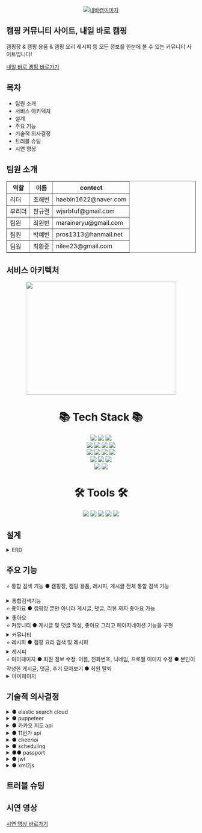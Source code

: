 <p align="center">
  <a href="https://sparta-hb.site" target="blank"><img src="https://img1.daumcdn.net/thumb/R1280x0/?scode=mtistory2&fname=https%3A%2F%2Fblog.kakaocdn.net%2Fdn%2FxUEn6%2Fbtr6QSH2lUB%2FRI8ZiGaY23hF7f6Wyo1E01%2Fimg.png" alt="내바캠이미지" /></a>
</p>

## 캠핑 커뮤니티 사이트, 내일 바로 캠핑

캠핑장 & 캠핑 용품 & 캠핑 요리 레시피 등 모든 정보를 한눈에 볼 수 있는 커뮤니티 사이트입니다!

[내일 바로 캠핑 바로가기](https://sparta-hb.site)


## 목차

- 팀원 소개
- 서비스 아키텍처
- 설계
- 주요 기능
- 기술적 의사결정
- 트러블 슈팅
- 시연 영상 



## 팀원 소개

<table border="1">
	<th>역할</th>
	<th>이름</th>
  <th>contect</th>
	<tr><!-- 첫번째 줄 시작 -->
	    <td>리더</td>
	    <td>조해빈</td>
      <td>haebin1622@naver.com</td>
	</tr><!-- 첫번째 줄 끝 -->
	<tr><!-- 두번째 줄 시작 -->
	    <td>부리더</td>
	    <td>전규렬</td>
      <td>wjsrbfuf@gmail.com</td>
	</tr><!-- 두번째 줄 끝 -->
  <tr><!-- 첫번째 줄 시작 -->
	    <td>팀원</td>
	    <td>최원빈</td>
      <td>maraineryu@gmail.com</td>
	</tr><!-- 첫번째 줄 끝 -->
  <tr><!-- 첫번째 줄 시작 -->
	    <td>팀원</td>
	    <td>박예빈</td>
      <td>pros1313@hanmail.net</td>
	</tr><!-- 첫번째 줄 끝 -->
  <tr><!-- 첫번째 줄 시작 -->
	    <td>팀원</td>
	    <td>최환준</td>
      <td>nilee23@gmail.com</td>
	</tr><!-- 첫번째 줄 끝 -->
    </table>


## 서비스 아키텍처
<p align="center">
<img src="https://velog.velcdn.com/images/nilee23/post/01ae427b-7bce-4b7d-888d-841342749504/image.png" width="400" height="300"/>
</p>

<div align="center"><h1>📚 Tech Stack 📚</h1></div>
	<div align=center> 
	<img src="https://img.shields.io/badge/HTML5-E34F26?style=flat&logo=HTML5&logoColor=white" />
	<img src="https://img.shields.io/badge/CSS3-1572B6?style=flat&logo=CSS3&logoColor=white" />
	<img src="https://img.shields.io/badge/Nestjs-E0234E?style=flat&logo=Nestjs&logoColor=white" />
	<br>
	<img src="https://img.shields.io/badge/node.js-339933?style=flat&logo=Node.js&logoColor=white"> 
	<img src="https://img.shields.io/badge/Typeorm-E0234E?style=flat&logo=Nestjs&logoColor=white" /> 
	<img src="https://img.shields.io/badge/TypeScript-3178C6?style=flat&logo=TypeScript&logoColor=white" />
	<img src="https://img.shields.io/badge/ECS-FF9900?style=flat&logo=ECS&logoColor=white" />
	<br>
	<img src="https://img.shields.io/badge/AXIOS-5A29E4?style=flat&logo=AXIOS&logoColor=white" />
	<img src="https://img.shields.io/badge/passport-34E27A?style=flat&logo=passport&logoColor=white" />
	<img src="https://img.shields.io/badge/Html5-E34F26?style=flat&logo=Html5&logoColor=white" />
	<img src="https://img.shields.io/badge/css-1572B6?style=flat&logo=css3&logoColor=white"> 
	<br>
	<img src="https://img.shields.io/badge/js-F7DF1E??style=flat&logo=js&logoColor=white">
	<img src="https://img.shields.io/badge/elasticsearch-005571??style=flat&logo=elasticsearch&logoColor=white">
	<img src="https://img.shields.io/badge/RDS-527FFF??style=flat&logo=RDS&logoColor=white">
	<br>
	<img src="https://img.shields.io/badge/puppeteer-40B5A4??style=flat&logo=puppeteer&logoColor=white">
	<img src="https://img.shields.io/badge/cheerio-008DB6??style=flat&logo=cheerio&logoColor=white">
</div>
<div align="center"><h1>🛠 Tools 🛠</h1></div>
	<div align=center> 
	<img src="https://img.shields.io/badge/git-F05032?style=flat&logo=git&logoColor=white">
	<img src="https://img.shields.io/badge/github-181717?style=flat&logo=github&logoColor=white">
	<img src="https://img.shields.io/badge/notion-000000?style=flat&logo=notion&logoColor=white">
	<img src="https://img.shields.io/badge/Slack-4A154B?style=flat&logo=Slack&logoColor=white">
	<img src="https://img.shields.io/badge/Visual Studio Code-007ACC?style=flat&logo=Visual Studio Code&logoColor=white">
</div>
    
 


## 설계
<details>
	<summary>ERD</summary>
	<img src="https://velog.velcdn.com/images/nilee23/post/d71f98e8-e2cc-4d84-9eee-d13278138ab7/image.png">
</details>


## 주요 기능
⭐ 통합 검색 기능
   ● 캠핑장, 캠핑 용품, 레시피, 게시글 전체 통합 검색 가능
<details>
	<summary>통합검색기능</summary>
<img src=https://velog.velcdn.com/images/nilee23/post/f5c216a0-6a93-41a6-a70e-14b9fc07f319/image.png>
</details>
⭐ 좋아요
   ● 캠핑장 뿐만 아니라 게시글, 댓글, 리뷰 까지 좋아요 가능
   <details>
	<summary>좋아요</summary>
<img src=https://velog.velcdn.com/images/nilee23/post/487bd002-0824-44a3-a80b-c43051cc83d4/image.png>
</details>
⭐ 커뮤니티
   ● 게시글 및 댓글 작성, 좋아요 그리고 페이지네이션 기능을 구현
   <details>
	<summary>커뮤니티</summary>
<img src=https://velog.velcdn.com/images/nilee23/post/ef8b64dc-1e6a-4b11-bc81-3f034d6172d1/image.png>
</details>  
⭐ 레시피
   ● 캠핑 요리 검색 및 레시피 
   <details>
	<summary>레시피</summary>
<img src[=https://velog.velcdn.com/images/nilee23/post/ff16ccfd-4ed2-4dd5-886e-7cb380b4f869/image.gif>
</details>
⭐ 마이페이지
   ● 회원 정보 수정: 이름, 전화번호, 닉네임, 프로필 이미지 수정
   ● 본인이 작성한 게시글, 댓글, 후기 모아보기
   ● 회원 탈퇴
   <details>
	<summary>마이페이지</summary>
<img src=https://velog.velcdn.com/images/nilee23/post/15015c42-1712-439e-bfd7-a7414259c2c4/image.gif>
</details>

## 기술적 의사결정
<details>
	<summary>● elastic search cloud</summary>
	<li>
	기존에 like %% 연산로 검색기능을 구현하였으나 인덱싱을 하지 않는 문제로 속도가 느리거나 full scan이
        발생하는 문제가 확인되어 보다 검색기능을 강화 하고자 인덱스 검색 기능이 필요하다고 판단되어 elastic search를 도입하게 되었음.
	</li>
	</details>
	<details>
 	<summary> ● puppeteer</summary>
	<li>
	캠핑장 정보에서 캠핑장의 이미지를 출력하기를 원했지만 카카오 지도 api로 받아오는 데이터에는
	이미지가 없는 관계로 크롤링을 택하게 되었으며, 카카오 지도 페이지에서는  xmlHttpRequest 통신이
	막혀있는 문제가 확인되어 headless 라이브러리를 필요로 하게 되었으며 puppeteer는 Chrominum을
	작동하는 등 실제 브라우저 구성요소처럼 구성되어 있어 카카오 지도 페이지의 이미지 크롤링이
	가능하여 사용하게 됨
	</li>
	</details>
	<details>
	<summary>● 카카오 지도 api </summary>
	<li>
	캠핑장 장소에 대한 정보를 전달을 목표로 하고 있었으며, 여러가지(네이버,카카오 등..) 지도 api를
	비교해본 결과 카카오 지도 api가 내일바로캠핑 서비스에서
	필요로 하는 데이터를 전달해주기 때문에 카카오 지도 api를 사용하게 됨
	</li>
	</details>
	<details>
	<summary>● 11번가 api</summary>
	<li>
 	서비스 구상 중 캠핑 용품을 구매할 수 있는 서비스도 있으면 좋겠다는 의견이 반영되어 쇼핑몰 api를
	이용하기로 결정되어 네이버 쇼핑api, 쿠팡api, 11번가api 를 비교하게 되었으나 네이버 쇼핑 api와
	쿠팡 api는 사업자에게 제공되어 일반 유저도 사용할 수 있는 11번가 api를 채택하게 되었음
	</li>
	</details>
	<details>
	<summary>● cheerioi</summary>
	<li>
 	 레시피 정보는 만개의 레시피 사이트의 크롤링으로 결정되었으며 보다 효율적인 크롤링이 필요하여
	고민한 결과 원하는 정보만 가져올 수 있고 빠른 작동을 하는 cheerio 라이브러리를 사용하게 됨 
	</li>
	</details>
	<details>
	<summary>● scheduling</summary>
	<li>
  	주기적인 자동 크롤링 및 api 호출을 위하여 nestjs task scheduling  사용
	백엔드 서비스 api 서버와 결합도를 없애기 위해 추후 Cloudwatch (schedule) + lambda  이용해서 크롤링 하도록 변경 하는것을 계획중
	</li>
	</details>
	<details>
	<summary>●● passport</summary>
	<li>
  	회원가입과 로그인은 세션과 쿠키 처리 등 복잡한 작업이 많으므로 검증된 모듈을 사용하는 것이 좋기
	때문에 passport 모듈은 이에 적합하다 판단하여 사용하게 되었음
	</li>
	</details>
	<details>
	<summary>● jwt</summary>
	<li>
  	 사용자 인증에 필요한 모든 정보는 토큰 자체에 포함하기 때문에 별도의 인증 저장소가 필요하지 않아 jwt 를 사용하게 됨
	</li>
	</details>
	<details>
	<summary>● xml2js</summary>
	<li>
	 11번가 상품 api 요청 시 데이터 형식이 json이 아닌 xml 형태로 응답이 오는 문제로 인해 json 형태로
	변환하기 위해 xml2js 라이브러리를 사용하였으며 fast-xml-parser 라이브러리가 더 효율적인 사용이
	가능하다는 검색 결과가 있어 추후에 두 라이브러리를 비교하여 변경할 예정
	</li>
	</details>
	
 



## 트러블 슈팅


## 시연 영상

[시연 영상 바로가기](https://youtu.be/4yl8iTuKCN0)

